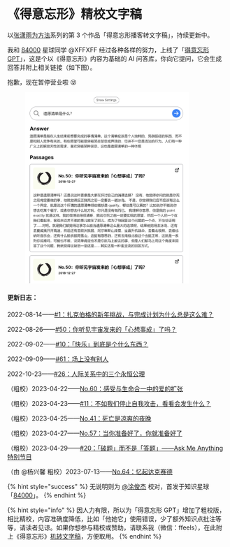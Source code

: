 # 《得意忘形》精校文字稿

以[张潇雨为方法](https://pan.baidu.com/s/1HboXmZ7N0rFr66Y45HrODw?pwd=a5ej)系列的第 3 个作品「得意忘形播客转文字稿」，持续更新中。



我和 [84000](https://t.zsxq.com/0cjuUrXYj) 星球同学 @XFFXFF 经过各种各样的努力，上线了「[得意忘形 GPT](https://dywx-gpt.netlify.app/)」，这是个以《得意忘形》内容为基础的 AI 问答库，你向它提问，它会生成回答并附上相关链接（如下图）。

抱歉，现在暂停营业啦 😜

<figure><img src=".gitbook/assets/Fgkq0GOxXYDUsw0UXilcN-Jlwd02.png" alt="" width="375"><figcaption></figcaption></figure>



#### 更新日志：

2022-08-14——[#1：扎克伯格的新年挑战，与完成计划为什么总是这么难？](01.md)

2022-08-26——[#50：你听见宇宙发来的「心想事成」了吗？](50.md)

2022-09-02——[#10：「快乐」到底是个什么东西？](10.md)

2022-09-09——[#61：场上没有别人](61.md)

2022-10-23——[#26：人际关系中的三个永恒公理](26.md)

（粗校）2023-04-22——[No.60：感受与生命合一中的爱的扩张](60.md)

（粗校）2023-04-23——[#11：不如我们停止自我攻击，看看会发生什么？](11.md)

（粗校）2023-04-25——[No.41：死亡是凉爽的夜晚](41.md)

（粗校）2023-04-27——[No.57：当你准备好了，你就准备好了](57.md)

（粗校）2023-04-29——[#20：「破题」而不是「答题」——Ask Me Anything 特别节目](20.md)

（由 @杨兴馨 粗校）2023-07-13——[No.64：忆起达克赛德](64.md)



{% hint style="success" %}
无说明则为 [@](https://nextjs-notion-starter-kit-peach-seven.vercel.app/)[涂俊杰](https://nextjs-notion-starter-kit-peach-seven.vercel.app/) 校对，首发于知识星球「[84000](https://t.zsxq.com/06fqF6uBy)」。
{% endhint %}

{% hint style="info" %}
因人力有限，所以为「得意忘形 GPT」增加了粗校版，相比精校，内容准确度降低，比如「他她它」使用错误，少了额外知识点批注等等，请读者见谅。如果你想参与精校或赞助，请联系我（微信：ffeels），在此附上《得意忘形》[机转文字稿](https://pan.baidu.com/s/1S7UHW\_Im1ZM7MleIpMPkvw?pwd=puwh)，方便取用。
{% endhint %}
